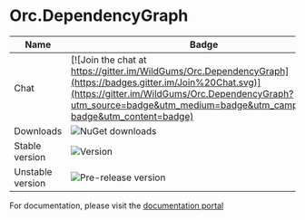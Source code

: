 Orc.DependencyGraph
===================

Name|Badge
---|---
Chat|[![Join the chat at https://gitter.im/WildGums/Orc.DependencyGraph](https://badges.gitter.im/Join%20Chat.svg)](https://gitter.im/WildGums/Orc.DependencyGraph?utm_source=badge&utm_medium=badge&utm_campaign=pr-badge&utm_content=badge)
Downloads|![NuGet downloads](https://img.shields.io/nuget/dt/orc.dependencygraph.svg)
Stable version|![Version](https://img.shields.io/nuget/v/orc.dependencygraph.svg)
Unstable version|![Pre-release version](https://img.shields.io/nuget/vpre/orc.dependencygraph.svg)

For documentation, please visit the [documentation portal](http://opensource.wildgums.com)